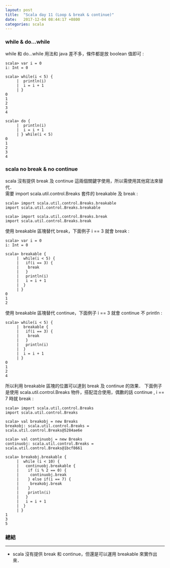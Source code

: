 ```yaml
---
layout: post
title:  "Scala day 11 (Loop & break & continue)"
date:   2017-12-04 08:44:17 +0800
categories: scala
---
```


### while & do...while
while 和 do...while 用法和 java 差不多，條件都是放 boolean 值即可 : 

```console
scala> var i = 0
i: Int = 0

scala> while(i < 5) {
     |  println(i)
     |  i = i + 1
     | }
0
1
2
3
4

scala> do {
     |  println(i)
     |  i = i + 1
     | } while(i < 5)
0
1
2
3
4
```
### scala no break & no continue
scala 沒有提供 break 及 continue 這兩個關鍵字使用，所以需使用其他寫法來替代．  
需要 import scala.util.control.Breaks 套件的 breakable 及 break : 

```console
scala> import scala.util.control.Breaks.breakable
import scala.util.control.Breaks.breakable

scala> import scala.util.control.Breaks.break
import scala.util.control.Breaks.break
```
使用 breakable 區塊替代 break，下面例子 i == 3 就會 break : 

```console
scala> var i = 0
i: Int = 0

scala> breakable {
     |  while(i < 5) {
     |   if(i == 3) {
     |    break
     |   }
     |   println(i)
     |   i = i + 1
     |  }
     | }
0
1
2
```

使用 breakable 區塊替代 continue，下面例子 i == 3 就會 continue 不 println : 
```console
scala> while(i < 5) {
     |  breakable {
     |   if(i == 3) {
     |    break
     |   }
     |   println(i)
     |  }
     |  i = i + 1
     | }
0
1
2
4

```

所以利用 breakable 區塊的位置可以達到 break 及 continue 的效果．
下面例子是使用 scala.util.control.Breaks 物件，搭配混合使用，偶數的話 continue , i == 7 時就 break : 

```console
scala> import scala.util.control.Breaks
import scala.util.control.Breaks

scala> val breakobj = new Breaks
breakobj: scala.util.control.Breaks = scala.util.control.Breaks@5284ae6e

scala> val continuobj = new Breaks
continuobj: scala.util.control.Breaks = scala.util.control.Breaks@1bcf8661

scala> breakobj.breakable {
     |  while (i < 10) {
     |   continuobj.breakable {
     |    if (i % 2 == 0) {
     |     continuobj.break
     |    } else if(i == 7) {
     |     breakobj.break
     |    }
     |    println(i)
     |   }
     |   i = i + 1
     |  }
     | }
1
3
5
```


### 總結
- - -
* scala 沒有提供 break 和 continue，但還是可以運用 breakable 來實作出來．





